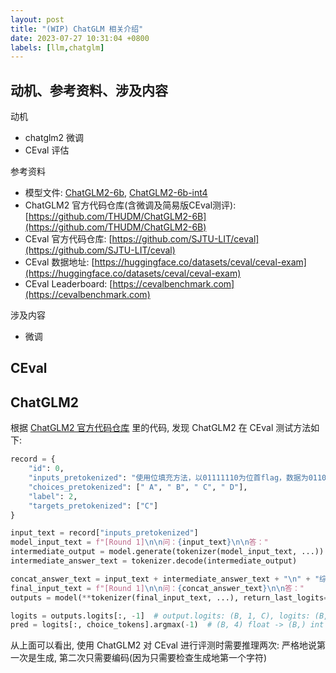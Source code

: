 ```yaml
---
layout: post
title: "(WIP) ChatGLM 相关介绍"
date: 2023-07-27 10:31:04 +0800
labels: [llm,chatglm]
---
```


## 动机、参考资料、涉及内容

动机

- chatglm2 微调
- CEval 评估

参考资料

- 模型文件: [ChatGLM2-6b](https://huggingface.co/THUDM/chatglm2-6b), [ChatGLM2-6b-int4](https://huggingface.co/THUDM/chatglm2-6b-int4)
- ChatGLM2 官方代码仓库(含微调及简易版CEval测评): [https://github.com/THUDM/ChatGLM2-6B](https://github.com/THUDM/ChatGLM2-6B)
- CEval 官方代码仓库: [https://github.com/SJTU-LIT/ceval](https://github.com/SJTU-LIT/ceval)
- CEval 数据地址: [https://huggingface.co/datasets/ceval/ceval-exam](https://huggingface.co/datasets/ceval/ceval-exam)
- CEval Leaderboard: [https://cevalbenchmark.com](https://cevalbenchmark.com)

涉及内容

- 微调

## CEval

## ChatGLM2

根据 [ChatGLM2 官方代码仓库](https://github.com/THUDM/ChatGLM2-6B) 里的代码, 发现 ChatGLM2 在 CEval 测试方法如下:

```python
record = {
    "id": 0,
    "inputs_pretokenized": "使用位填充方法，以01111110为位首flag，数据为011011111111111111110010，求问传送时要添加几个0____\nA. 1\nB. 2\nC. 3\nD. 4",
    "choices_pretokenized": [" A", " B", " C", " D"],
    "label": 2,
    "targets_pretokenized": ["C"]
}

input_text = record["inputs_pretokenized"]
model_input_text = f"[Round 1]\n\n问：{input_text}\n\n答："
intermediate_output = model.generate(tokenizer(model_input_text, ...))
intermediate_answer_text = tokenizer.decode(intermediate_output)

concat_answer_text = input_text + intermediate_answer_text + "\n" + "综上所述，ABCD中正确的选项是："
final_input_text = f"[Round 1]\n\n问：{concat_answer_text}\n\n答："
outputs = model(**tokenizer(final_input_text, ...), return_last_logits=True)

logits = outputs.logits[:, -1]  # output.logits: (B, 1, C), logits: (B, C)
pred = logits[:, choice_tokens].argmax(-1)  # (B, 4) float -> (B,) int
```

从上面可以看出, 使用 ChatGLM2 对 CEval 进行评测时需要推理两次: 严格地说第一次是生成, 第二次只需要编码(因为只需要检查生成地第一个字符)